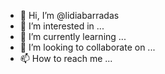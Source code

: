 - 👋 Hi, I’m @lidiabarradas
- 👀 I’m interested in ...
- 🌱 I’m currently learning ...
- 💞️ I’m looking to collaborate on ...
- 📫 How to reach me ...

<!---
lidiabarradas/lidiabarradas is a ✨ special ✨ repository because its `README.md` (this file) appears on your GitHub profile.
You can click the Preview link to take a look at your changes.
--->
